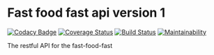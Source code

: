 
# Fast food fast api version 1
[![Codacy Badge](https://api.codacy.com/project/badge/Grade/ccdff59dfb0440b2918aca122cb66a1e)](https://app.codacy.com/app/SilasKenneth/fast-food-fast-api-v1?utm_source=github.com&utm_medium=referral&utm_content=SilasKenneth/fast-food-fast-api-v1&utm_campaign=Badge_Grade_Dashboard)
[![Coverage Status](https://coveralls.io/repos/github/SilasKenneth/fast-food-fast-api-v1/badge.svg?branch=ch-create-tests)](https://coveralls.io/github/SilasKenneth/fast-food-fast-api-v1?branch=develop)
[![Build Status](https://travis-ci.org/SilasKenneth/fast-food-fast-api-v1.svg?branch=develop)](https://travis-ci.org/SilasKenneth/fast-food-fast-api-v1)
[![Maintainability](https://api.codeclimate.com/v1/badges/c487a2dee4b67133e6ac/maintainability)](https://codeclimate.com/github/SilasKenneth/fast-food-fast-api-v1/maintainability)

The restful API for the fast-food-fast
